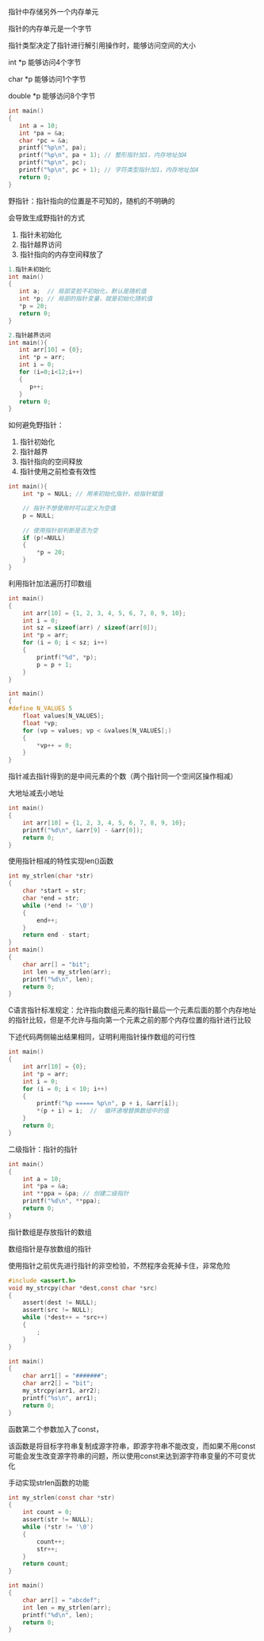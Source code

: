 指针中存储另外一个内存单元

指针的内存单元是一个字节

指针类型决定了指针进行解引用操作时，能够访问空间的大小

int *p  能够访问4个字节

char *p  能够访问1个字节

double *p  能够访问8个字节

```c
int main()
{
   int a = 10;
   int *pa = &a;
   char *pc = &a;
   printf("%p\n", pa);
   printf("%p\n", pa + 1); // 整形指针加1，内存地址加4
   printf("%p\n", pc);
   printf("%p\n", pc + 1); // 字符类型指针加1，内存地址加4
   return 0;
}
```

野指针：指针指向的位置是不可知的，随机的不明确的

会导致生成野指针的方式

1. 指针未初始化
2. 指针越界访问
3. 指针指向的内存空间释放了

```c
1.指针未初始化
int main()
{
   int a;  // 局部变脸不初始化，默认是随机值
   int *p; // 局部的指针变量，就是初始化随机值
   *p = 20;
   return 0;
}

2.指针越界访问
int main(){
   int arr[10] = {0};
   int *p = arr;
   int i = 0;
   for (i=0;i<12;i++)
   {
      p++;
   }
   return 0;
}
```

如何避免野指针：

1. 指针初始化
2. 指针越界
3. 指针指向的空间释放
4. 指针使用之前检查有效性

```c
int main(){
    int *p = NULL; // 用来初始化指针，给指针赋值

    // 指针不想使用时可以定义为空值
    p = NULL;
    
    // 使用指针前判断是否为空
    if (p!=NULL)
    {
        *p = 20;
    }
}
```

利用指针加法遍历打印数组

```c
int main()
{
    int arr[10] = {1, 2, 3, 4, 5, 6, 7, 8, 9, 10};
    int i = 0;
    int sz = sizeof(arr) / sizeof(arr[0]);
    int *p = arr;
    for (i = 0; i < sz; i++)
    {
        printf("%d", *p);
        p = p + 1;
    }
}
```

```c
int main()
{
#define N_VALUES 5
    float values[N_VALUES];
    float *vp;
    for (vp = values; vp < &values[N_VALUES];)
    {
        *vp++ = 0;
    }
}
```

指针减去指针得到的是中间元素的个数（两个指针同一个空间区操作相减）

大地址减去小地址

```c
int main()
{
    int arr[10] = {1, 2, 3, 4, 5, 6, 7, 8, 9, 10};
    printf("%d\n", &arr[9] - &arr[0]);
    return 0;
}
```

使用指针相减的特性实现len()函数

```c
int my_strlen(char *str)
{
    char *start = str;
    char *end = str;
    while (*end != '\0')
    {
        end++;
    }
    return end - start;
}
int main()
{
    char arr[] = "bit";
    int len = my_strlen(arr);
    printf("%d\n", len);
    return 0;
}
```

C语言指针标准规定：允许指向数组元素的指针最后一个元素后面的那个内存地址的指针比较，但是不允许与指向第一个元素之前的那个内存位置的指针进行比较

下述代码两侧输出结果相同，证明利用指针操作数组的可行性

```c
int main()
{
    int arr[10] = {0};
    int *p = arr;
    int i = 0;
    for (i = 0; i < 10; i++)
    {
        printf("%p ===== %p\n", p + i, &arr[i]);
        *(p + i) = i;  //  循环递增替换数组中的值
    }
    return 0;
}
```



二级指针：指针的指针

```c
int main()
{
    int a = 10;
    int *pa = &a;
    int **ppa = &pa; // 创建二级指针
    printf("%d\n", **ppa);
    return 0;
}
```



指针数组是存放指针的数组

数组指针是存放数组的指针



使用指针之前优先进行指针的非空检验，不然程序会死掉卡住，非常危险

```c
#include <assert.h>
void my_strcpy(char *dest,const char *src)
{
    assert(dest != NULL);
    assert(src != NULL);
    while (*dest++ = *src++)
    {
        ;
    }
}

int main()
{
    char arr1[] = "#######";
    char arr2[] = "bit";
    my_strcpy(arr1, arr2);
    printf("%s\n", arr1);
    return 0;
}
```

函数第二个参数加入了const，

该函数是将目标字符串复制成源字符串，即源字符串不能改变，而如果不用const可能会发生改变源字符串的问题，所以使用const来达到源字符串变量的不可变优化

手动实现strlen函数的功能

```c
int my_strlen(const char *str)
{
    int count = 0;
    assert(str != NULL);
    while (*str != '\0')
    {
        count++;
        str++;
    }
    return count;
}

int main()
{
    char arr[] = "abcdef";
    int len = my_strlen(arr);
    printf("%d\n", len);
    return 0;
}
```

